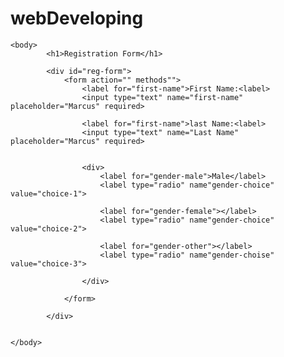 # webDeveloping

<!DOCTYPE html>
<html>
	<head>
		<title>The life is a collection of experience</title>
	</head>
	
	<body>
			<h1>Registration Form</h1>
			
			<div id="reg-form">
				<form action="" methods"">
					<label for="first-name">First Name:<label>
					<input type="text" name="first-name" placeholder="Marcus" required>
					
					<label for="first-name">last Name:<label>
					<input type="text" name="Last Name" placeholder="Marcus" required>
					
					
					<div>
						<label for="gender-male">Male</label>
						<label type="radio" name"gender-choice" value="choice-1">
						
						<label for="gender-female"></label>
						<label type="radio" name"gender-choice" value="choice-2">
						
						<label for="gender-other"></label>
						<label type="radio" name"gender-choise" value="choice-3">
					
					</div>
					
				</form>
			
			</div>
		
		
	</body>
</html>
